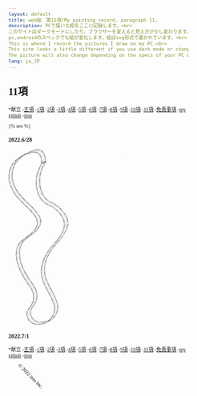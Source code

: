 ```yaml
---
layout: default
title: web絵　第11項/My painting record, paragraph 11.
description: PCで描いた絵をここに記録します。<br>
このサイトはダークモードにしたり、ブラウザーを変えると見え方が少し変わります。<br> 
pc,androidのスペックでも絵が変化します。絵はsvg形式で書かれています。<br>
This is where I record the pictures I draw on my PC.<br>
This site looks a little different if you use dark mode or change your browser.<br>
The picture will also change depending on the specs of your PC or android. The pictures are written in svg format.
lang: ja_JP
---
```


<hedar>
<h1>11項</h1>
<p>
*献立
-<a href="https://itou332.github.io/top_page/">主項</a>
-<a href="https://itou332.github.io/">1項</a>
-<a href="https://itou332.github.io/itou332a.github.io/">2項</a>
-<a href="https://itou332.github.io/diary">3項</a>
-<a href="https://itou332.github.io/today/">4項</a>
-<a href="https://itou332.github.io/challenge/">5項</a>
-<a href="https://itou332.github.io/nontitle/">6項</a>
-<a href="https://itou332.github.io/elaboration/">7項</a>
-<a href="https://itou332.github.io/analog/">8項</a>
-<a href="https://itou332.github.io/culture/">9項</a>
-<a href="https://itou332.github.io/walk/">10項</a>
-<a href="https://itou332.github.io/pine/">11項</a>
-<a href="https://itou332.github.io/Privacy-policy/">免責事項</a>
-<a href="https://github.com/itou332">my github</a>
-<a href="http://itou33good.starfree.jp/">itou</a>
</p>
</hedar>
<head>
<!-- Global site tag (gtag.js) - Google Analytics -->
<script async src="https://www.googletagmanager.com/gtag/js?id=G-REM6WSLP19"></script>
<script>
  window.dataLayer = window.dataLayer || [];
  function gtag(){dataLayer.push(arguments);}
  gtag('js', new Date());
  gtag('config', 'G-YWDRL1ZXBE');
</script>
<link rel="stylesheet" href="style.css">
<style>BODY,DIV,TABLE,THEAD,TBODY,TFOOT,TR,TH,TD,P { font-family:"Times New Roman"; font-size:x-small ;}svg,script {margin: 0 auto;  /* ボックス中央寄せ */}</style>
<?xml version="1.0" encoding="UTF-8" standalone="no"?>
<!-- Created with Inkscape (http://www.inkscape.org/) -->
<!-- Favicon head tag -->
<link rel="icon" type="img/x-icon" href="./favicon.png">
<link rel="apple-touch-icon" href="./images/favicon.png" sizes="180x180">
<link rel="icon" type="image/png" href="./images/favicon.png" sizes="192x192">
<link rel="shortcut icon" type="image/x-icon" href="favicon.ico">
<meta charset="utf-8">
<link rel="icon" href="images/favicon.svg" type="image/svg+xml">
<meta name="keywords" content="painting record svg 11項 11kou pine itou git">
{% seo %}
<meta name="google-site-verification" content="tQGwmktjW1w-gKuPF7mYbIZdiE9Bw_KZj8tHcro6qo0" />
</head>
<body>

<h3>2022.6/28</h3>

<svg
   width="60.35497mm"
   height="92.97977mm"
   viewBox="0 0 181.06491 278.93933"
   version="1.1"
   id="svg5"
   inkscape:version="1.1 (c68e22c387, 2021-05-23)"
   sodipodi:docname="mozi3.svg"
   xmlns:inkscape="http://www.inkscape.org/namespaces/inkscape"
   xmlns:sodipodi="http://sodipodi.sourceforge.net/DTD/sodipodi-0.dtd"
   xmlns:xlink="http://www.w3.org/1999/xlink"
   xmlns="http://www.w3.org/2000/svg"
   xmlns:svg="http://www.w3.org/2000/svg">
  <sodipodi:namedview
     id="namedview7"
     pagecolor="#ffffff"
     bordercolor="#666666"
     borderopacity="1.0"
     inkscape:pageshadow="2"
     inkscape:pageopacity="0.0"
     inkscape:pagecheckerboard="0"
     inkscape:document-units="mm"
     showgrid="false"
     inkscape:zoom="0.49260384"
     inkscape:cx="-64.960923"
     inkscape:cy="621.18883"
     inkscape:window-width="1920"
     inkscape:window-height="986"
     inkscape:window-x="-11"
     inkscape:window-y="-11"
     inkscape:window-maximized="1"
     inkscape:current-layer="layer1" />
  <defs
     id="defs2">
    <inkscape:path-effect
       effect="spiro"
       id="path-effect636"
       is_visible="true"
       lpeversion="1" />
    <inkscape:path-effect
       effect="powerstroke"
       id="path-effect630"
       is_visible="true"
       lpeversion="1"
       offset_points="4.5623802,5.3408726"
       not_jump="true"
       sort_points="true"
       interpolator_type="CentripetalCatmullRom"
       interpolator_beta="0.75"
       start_linecap_type="round"
       linejoin_type="spiro"
       miter_limit="4"
       scale_width="1"
       end_linecap_type="round" />
    <inkscape:path-effect
       effect="simplify"
       id="path-effect628"
       is_visible="true"
       lpeversion="1"
       steps="1"
       threshold="0.0032025118"
       smooth_angles="0"
       helper_size="0"
       simplify_individual_paths="false"
       simplify_just_coalesce="false"
       step="1" />
    <inkscape:path-effect
       effect="spiro"
       id="path-effect625"
       is_visible="true"
       lpeversion="1" />
    <inkscape:path-effect
       effect="spiro"
       id="path-effect621"
       is_visible="true"
       lpeversion="1" />
    <inkscape:path-effect
       effect="spiro"
       id="path-effect617"
       is_visible="true"
       lpeversion="1" />
    <inkscape:path-effect
       effect="spiro"
       id="path-effect613"
       is_visible="true"
       lpeversion="1" />
    <inkscape:path-effect
       effect="skeletal"
       id="path-effect574"
       is_visible="true"
       lpeversion="1"
       pattern="M 0,4.9921382 C 0,2.2364779 2.2364779,0 4.9921382,0 c 2.7556604,0 4.9921383,2.2364779 4.9921383,4.9921382 0,2.7556604 -2.2364779,4.9921383 -4.9921383,4.9921383 C 2.2364779,9.9842765 0,7.7477986 0,4.9921382 Z"
       copytype="single_stretched"
       prop_scale="1"
       scale_y_rel="false"
       spacing="0"
       normal_offset="0"
       tang_offset="0"
       prop_units="false"
       vertical_pattern="false"
       hide_knot="false"
       fuse_tolerance="0" />
    <inkscape:path-effect
       effect="powerstroke"
       id="path-effect570"
       is_visible="true"
       lpeversion="1"
       offset_points="0,4.99214"
       not_jump="false"
       sort_points="true"
       interpolator_type="CubicBezierJohan"
       interpolator_beta="0.2"
       start_linecap_type="zerowidth"
       linejoin_type="extrp_arc"
       miter_limit="4"
       scale_width="1"
       end_linecap_type="zerowidth" />
    <inkscape:path-effect
       effect="powerstroke"
       id="path-effect566"
       is_visible="true"
       lpeversion="1"
       offset_points="0,4.99214"
       not_jump="false"
       sort_points="true"
       interpolator_type="CubicBezierJohan"
       interpolator_beta="0.2"
       start_linecap_type="zerowidth"
       linejoin_type="extrp_arc"
       miter_limit="4"
       scale_width="1"
       end_linecap_type="zerowidth" />
    <inkscape:path-effect
       effect="spiro"
       id="path-effect564"
       is_visible="true"
       lpeversion="1" />
    <inkscape:path-effect
       effect="powerstroke"
       id="path-effect367"
       is_visible="true"
       lpeversion="1"
       offset_points="0,4.99214"
       not_jump="false"
       sort_points="true"
       interpolator_type="CubicBezierJohan"
       interpolator_beta="0.2"
       start_linecap_type="zerowidth"
       linejoin_type="extrp_arc"
       miter_limit="4"
       scale_width="1"
       end_linecap_type="zerowidth" />
    <inkscape:path-effect
       effect="bspline"
       id="path-effect365"
       is_visible="true"
       lpeversion="1"
       weight="33.333333"
       steps="2"
       helper_size="0"
       apply_no_weight="true"
       apply_with_weight="true"
       only_selected="false" />
    <inkscape:path-effect
       effect="powerstroke"
       id="path-effect361"
       is_visible="true"
       lpeversion="1"
       offset_points="0,4.99214"
       not_jump="false"
       sort_points="true"
       interpolator_type="CubicBezierJohan"
       interpolator_beta="0.2"
       start_linecap_type="zerowidth"
       linejoin_type="extrp_arc"
       miter_limit="4"
       scale_width="1"
       end_linecap_type="zerowidth" />
    <inkscape:path-effect
       effect="bspline"
       id="path-effect359"
       is_visible="true"
       lpeversion="1"
       weight="33.333333"
       steps="2"
       helper_size="0"
       apply_no_weight="true"
       apply_with_weight="true"
       only_selected="false" />
    <inkscape:path-effect
       effect="powerstroke"
       id="path-effect355"
       is_visible="true"
       lpeversion="1"
       offset_points="0,4.99214"
       not_jump="false"
       sort_points="true"
       interpolator_type="CubicBezierJohan"
       interpolator_beta="0.2"
       start_linecap_type="zerowidth"
       linejoin_type="extrp_arc"
       miter_limit="4"
       scale_width="1"
       end_linecap_type="zerowidth" />
    <inkscape:path-effect
       effect="bspline"
       id="path-effect353"
       is_visible="true"
       lpeversion="1"
       weight="33.333333"
       steps="2"
       helper_size="0"
       apply_no_weight="true"
       apply_with_weight="true"
       only_selected="false" />
    <inkscape:path-effect
       effect="spiro"
       id="path-effect283"
       is_visible="true"
       lpeversion="1" />
  </defs>
  <g
     inkscape:label="レイヤー 1"
     inkscape:groupmode="layer"
     id="layer1"
     transform="translate(-75.859665,-21.836645)">
    <path
       style="fill:#000000;stroke:none;stroke-width:1px;stroke-linecap:butt;stroke-linejoin:miter;stroke-opacity:1"
       d="m -249.76781,132.06114 116.27122,183.73724"
       id="path623"
       inkscape:path-effect="#path-effect625"
       inkscape:original-d="m -249.76781,132.06114 116.27122,183.73724" />
    <path
       style="fill:#000000;stroke:none;stroke-width:1px;stroke-linecap:butt;stroke-linejoin:miter;stroke-opacity:1"
       d="m -180.86634,160.77008 27.27349,132.06114"
       id="path634"
       inkscape:path-effect="#path-effect636"
       inkscape:original-d="m -180.86634,160.77008 27.27349,132.06114" />
    <circle
       id="path911"
       style="fill:#00ffff;stroke:#b3b3b3;stroke-width:0.264583"
       cx="256.7417"
       cy="32.662407"
       r="0.050588377" />
    <circle
       id="path913"
       style="fill:#00ffff;stroke:#b3b3b3;stroke-width:0.264583"
       cx="256.7417"
       cy="32.662407"
       r="0.050588377" />
    <circle
       id="path915"
       style="fill:#00ffff;stroke:#b3b3b3;stroke-width:0.264583"
       cx="326.62405"
       cy="20.129154"
       r="0.050588377" />
    <circle
       id="path917"
       style="fill:#00ffff;stroke:#b3b3b3;stroke-width:0.264583"
       cx="326.62405"
       cy="20.129154"
       r="0.050588377" />
    <path
       style="fill:#f2f2f2;fill-opacity:0.997995;stroke:#b3b3b3;stroke-width:0.45926;stroke-opacity:0.968"
       id="path919"
       d="m 129.44136,44.17022 c -2.8453,4.10588 -4.99197,8.57822 -6.81786,13.21133 -2.76537,7.33343 -3.27612,15.26667 -2.46518,23.0204 0.18458,1.76476 0.53769,3.50778 0.80653,5.26169 1.62064,6.94631 4.37158,13.94043 9.64318,18.97308 0.82551,0.78812 1.7794,1.42981 2.66907,2.14471 4.93573,3.35507 10.64498,5.26903 15.41564,8.91195 1.45943,1.11441 2.79312,2.38445 4.1897,3.57668 5.03656,5.54646 10.5994,11.53259 11.56018,19.32176 0.61564,4.99114 -0.23165,6.67238 -1.3556,11.49543 -2.24835,6.2609 -6.12391,11.62495 -10.29116,16.7336 -3.23733,3.9686 -6.9155,7.71396 -10.03295,11.77902 -1.82883,2.38471 -3.45938,4.91511 -5.18909,7.37267 -1.51574,2.8 -3.26191,5.48703 -4.54719,8.40001 -1.28704,2.91684 -2.29837,5.95895 -3.14488,9.03268 -1.76787,6.41941 -2.41915,11.0385 -1.56765,17.67771 0.83936,6.54396 2.73798,10.3575 5.08913,16.40278 3.70108,7.59022 8.12666,14.81769 11.51091,22.56591 1.9914,4.5594 4.4471,10.38939 4.35979,15.54575 -0.0446,2.62368 -1.07521,5.13679 -1.61282,7.70518 -4.24353,7.05754 -3.25139,7.20463 -10.20814,11.76519 -0.42049,0.27566 -1.00857,0.0156 -1.50563,0.0906 -5.29004,0.80379 -6.88348,1.73627 -12.12764,0.94105 -1.59703,-0.24217 -3.09362,-0.93067 -4.64043,-1.396 -1.18624,-0.81574 -2.50029,-1.47134 -3.55872,-2.4472 -2.67979,-2.47074 -4.25866,-6.095 -4.60778,-9.68653 -0.19349,-1.99041 0.15465,-3.30242 0.48577,-5.21179 1.41653,-4.14147 4.83343,-7.06238 6.77961,-10.94154 0.80205,-1.59868 1.41272,-3.28638 2.11908,-4.92958 0.77567,-5.55852 1.63126,-7.71664 0.0236,-13.41769 -2.38256,-8.44876 -8.52961,-14.95224 -13.1401,-22.15221 -1.80218,-2.81439 -3.37842,-5.76723 -5.06762,-8.65082 -1.43306,-3.03825 -3.08364,-5.98311 -4.299177,-9.11473 -3.032907,-7.81377 -5.096689,-17.12799 -4.261793,-25.56417 0.590602,-5.96787 1.611124,-7.07454 4.029527,-12.27142 6.556343,-8.98737 17.619533,-12.95539 24.560263,-21.59283 1.38783,-1.72711 2.40622,-3.72101 3.60932,-5.58151 0.45782,-2.18985 1.42429,-4.33293 1.37345,-6.56956 -0.12446,-5.48018 -2.92137,-9.86861 -6.0401,-14.10317 -3.31178,-4.49668 -7.94614,-8.8346 -11.93004,-12.68491 -2.12304,-2.05184 -4.27913,-4.06915 -6.4187,-6.10374 -3.983768,-4.19543 -7.993021,-8.08717 -11.307473,-12.86684 -3.254498,-4.6932 -6.051147,-10.24153 -7.791274,-15.68451 -0.870324,-2.72234 -1.661722,-5.50902 -1.927766,-8.35467 -0.266183,-2.84699 0.2302,-5.71418 0.3453,-8.57127 1.548896,-6.33181 1.687446,-9.40502 5.389569,-14.88663 2.92758,-4.334801 7.1411,-7.733508 11.427593,-10.603789 5.982321,-4.005822 4.095401,-4.371911 7.166321,-3.428275 4.66934,-1.620344 10.31393,-4.151315 15.26464,-1.905993 1.8162,0.823714 2.54457,1.862057 3.86144,3.258259 2.34852,3.334278 3.35811,7.024233 3.16035,11.061808 -0.33719,2.07015 -0.11491,1.06234 -0.65734,3.02553 0,0 6.07111,-2.903726 6.07111,-2.903726 v 0 c 0.48548,-2.04426 0.28895,-0.99541 0.57907,-3.148491 0.0988,-4.312117 -1.06277,-7.893931 -3.52703,-11.45911 -1.3714,-1.462385 -2.21626,-2.626162 -4.09445,-3.523883 -5.15118,-2.462095 -11.04106,0.126712 -15.93211,1.844257 -8.0294,4.090614 -16.883058,7.865433 -23.516127,14.219095 -6.647459,6.367438 -8.737192,12.139698 -10.312367,21.036158 -0.09286,2.90299 -0.570258,5.81918 -0.278681,8.70899 0.28946,2.86901 1.120052,5.67087 2.00638,8.41485 1.749969,5.41778 4.577428,11.17702 7.821616,15.86179 3.176647,4.58723 7.57463,8.88798 11.393536,12.90027 3.045583,2.89293 9.821383,9.24211 12.692443,12.31709 5.08539,5.44659 11.11489,12.1732 11.13466,20.19634 0.005,2.17901 -0.97787,4.24689 -1.46681,6.37033 -1.21916,1.82322 -2.26353,3.77633 -3.65748,5.46967 -7.05231,8.56705 -18.208339,12.55657 -24.528863,21.81783 -2.298738,5.30316 -3.263975,6.37964 -3.720244,12.40906 -0.633805,8.37557 1.640632,17.89416 4.668679,25.62314 1.231107,3.14233 2.877241,6.10583 4.315862,9.15875 1.665784,2.91464 3.222806,5.89423 4.997346,8.74396 1.72383,2.76825 8.03967,11.44802 9.6866,14.60269 2.62578,5.02962 3.90823,8.77021 3.74837,14.42117 -0.0599,2.11506 -0.71898,4.1703 -1.07847,6.25543 -0.77857,1.6435 -1.46071,3.33624 -2.33571,4.93049 -2.12891,3.87891 -5.73862,6.87023 -6.86082,11.27531 -0.26481,2.02221 -0.55155,3.27892 -0.27339,5.37393 0.49246,3.70889 2.20708,7.46364 4.98841,10.01983 1.11107,1.02113 2.48473,1.71312 3.72709,2.5697 1.60987,0.48677 3.16774,1.20198 4.82964,1.4603 1.93368,0.30057 3.9147,0.33357 5.86718,0.20239 7.73071,-0.51935 10.76518,-2.35793 18.17123,-7.01261 2.19902,-1.38209 4.28654,-3.03913 5.9419,-5.04056 1.73624,-2.09923 2.72171,-4.71987 4.0826,-7.07981 0.50293,-2.63201 1.49733,-5.21642 1.5088,-7.89604 0.0221,-5.17907 -2.48188,-11.0712 -4.49312,-15.65441 -3.39131,-7.72809 -7.77451,-14.96029 -11.48321,-22.52994 -2.36988,-6.03248 -4.22112,-9.65637 -5.0409,-16.19983 -1.12251,-8.95997 1.06553,-18.25001 4.74417,-26.39765 1.31234,-2.90664 3.09251,-5.5785 4.63881,-8.36776 1.77173,-2.45808 3.44862,-4.98739 5.3152,-7.37425 1.69866,-2.17213 3.57607,-4.19833 5.37142,-6.29122 5.93557,-6.91922 12.07184,-13.84083 15.11996,-22.61051 1.09231,-4.94184 1.93509,-6.67815 1.26309,-11.77729 -1.04527,-7.93203 -6.68158,-13.91114 -11.73033,-19.64892 -3.4383,-3.07413 -4.22956,-4.04309 -7.97382,-6.45941 -3.6424,-2.35055 -7.83242,-3.72732 -11.39397,-6.2153 -0.87875,-0.67987 -1.81809,-1.28797 -2.6363,-2.03962 -5.29096,-4.86039 -8.01391,-11.70598 -9.66917,-18.53229 -0.26412,-1.73384 -0.61478,-3.4567 -0.79235,-5.20155 -0.7901,-7.76371 -0.0273,-15.61985 2.85382,-22.90078 1.93199,-4.66512 4.17969,-9.17177 7.18849,-13.251067 0,0 -6.25757,2.759847 -6.25757,2.759847 z" />
    <text
       xml:space="preserve"
       style="font-size:2.5833px;line-height:1.25;font-family:'Mongolian Baiti';-inkscape-font-specification:'Mongolian Baiti';writing-mode:vertical-lr;direction:ltr;stroke-width:0.264583"
       id="text3879"><textPath
         xlink:href="#path919"
         id="textPath4767"><tspan
           id="tspan3877"
           style="font-size:2.5833px;writing-mode:vertical-lr;direction:ltr;stroke-width:0.264583">m 314.48372,118.22367 c -0.37939,-0.3579 -0.83317,-0.65062 -1.13816,-1.07371 -2.15447,-2.98876 -2.50063,-5.91236 -2.0057,-9.50576 0.16269,-1.18132 0.33234,-2.392 0.81058,-3.48438 0.41743,-0.95355 1.21624,-1.68962 1.82435,-2.53443 0.86178,-0.49074 1.59433,-1.43513 2.58535,-1.47222 0.4595,-0.0172 -0.43704,1.10779 -0.0649,1.37789 0.8875,0.64421 2.17821,0.41088 3.17104,0.8767 2.26475,1.06261 4.12175,2.8988 5.48158,4.96335 0.71612,1.08725 1.15988,2.33121 1.73979,3.49681 0.22583,1.20369 0.61098,2.38819 0.67744,3.61107 0.15108,2.77988 -0.68868,6.20981 -2.73272,8.22259 -0.53462,0.52644 -1.16057,1.48498 -1.87272,1.2488 -0.59605,-0.19769 0.77229,-0.99047 1.15843,-1.4857 -0.65088,-0.16126 -1.34157,-0.20759 -1.9526,-0.48378 -1.82878,-0.8266 -3.00996,-2.50958 -4.11279,-4.08549 0,0 -3.2244,1.90184 -3.2244,1.90184 v 0 c 1.16665,1.62536 2.42173,3.36302 4.27799,4.28375 0.63627,0.31559 1.3611,0.4063 2.04166,0.60945 1.89474,-0.75695 5.33419,-1.59362 7.01598,-3.43892 1.96917,-2.1606 2.68762,-5.57373 2.47172,-8.41266 -0.0949,-1.24729 -0.50057,-2.4512 -0.75087,-3.6768 -0.59271,-1.18943 -1.05441,-2.4537 -1.77813,-3.56828 -1.39149,-2.14297 -3.21603,-4.01798 -5.52257,-5.18034 -1.00536,-0.506642 -2.10261,-1.13689 -3.22164,-1.013742 -4.11099,0.452403 -5.69579,1.756492 -8.65341,3.649842 -0.56986,0.87644 -1.32046,1.65903 -1.70955,2.62933 -0.44755,1.11596 -0.60839,2.33343 -0.75896,3.52632 -0.4672,3.7013 -0.0963,6.70974 1.87952,9.91364 0.28027,0.45449 0.70615,0.80114 1.05923,1.2017 0,0 3.30449,-2.09687 3.30449,-2.09687 z</tspan></textPath></text>
  </g>
</svg>


<h3>2022.7/1</h3>


<canvas id="myCanvas" width="170%" height="170%"></canvas>
<script>
var canvas = document.getElementById('myCanvas');
var context = canvas.getContext('2d');


for(var x=0;x<700;x++)
{
        for(var y=0;y<600;y++)
        {
                var i= -4;
                var cx=-2+x/50;
                var cy=-2+y/50;
                var zx=0.06;
                var zy=0.04; 
                var z =zx*zy*i                       

                do
                {
                        var xt=zx*zy;
                        zx=zx*zx-zy*zy+cx;
                        zy=2*xt+cy;
                        i++;

                        
                }
                while(i<255&&(zx*zx+zy*zy)<4);

                var color=i.toString(8);
                context.beginPath();
                context.rect(zx*x*color,(i*y+(z*zy*zy*i))/(zx+zy),(z*zy*zy*i)*30,i*i);
                context.fillStyle ='#'+color+color+color;
                context.fill();
                
        }
        
}

</script>

</body>
<footer>
<p>
*献立
-<a href="https://itou332.github.io/top_page/">主項</a>
-<a href="https://itou332.github.io/">1項</a>
-<a href="https://itou332.github.io/itou332a.github.io/">2項</a>
-<a href="https://itou332.github.io/diary">3項</a>
-<a href="https://itou332.github.io/today/">4項</a>
-<a href="https://itou332.github.io/challenge/">5項</a>
-<a href="https://itou332.github.io/nontitle/">6項</a>
-<a href="https://itou332.github.io/elaboration/">7項</a>
-<a href="https://itou332.github.io/analog/">8項</a>
-<a href="https://itou332.github.io/culture/">9項</a>
-<a href="https://itou332.github.io/walk/">10項</a>
-<a href="https://itou332.github.io/pine/">11項</a>
-<a href="https://itou332.github.io/Privacy-policy/">免責事項</a>
-<a href="https://github.com/itou332">my github</a>
-<a href="http://itou33good.starfree.jp/">itou</a>
</p>
 <svg xmlns="http://www.w3.org/2000/svg" width="200" height="250">
                <text x="0" y="30" transform="rotate(45 40,40)">
                © 2022 itou Inc.
                </text>
              </svg>
            
</footer>